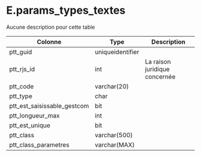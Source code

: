 # E.params_types_textes

Aucune description pour cette table

Colonne|Type|Description
---|---|---
ptt_guid|uniqueidentifier|
ptt_rjs_id|int|La raison juridique concernée 
ptt_code|varchar(20)|
ptt_type|char|
ptt_est_saisissable_gestcom|bit|
ptt_longueur_max|int|
ptt_est_unique|bit|
ptt_class|varchar(500)|
ptt_class_parametres|varchar(MAX)|
